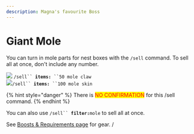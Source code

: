 ```yaml
---
description: Magna's favourite Boss
---
```


# Giant Mole

You can turn in mole parts for nest boxes with the `/sell` command. To sell all at once, don't include any number.

![](<../.gitbook/assets/Mole claw.png>) `/sell`` `**`items:`**` ``50 mole claw`\
![](<../.gitbook/assets/Mole skin.png>)`/sell`` `**`items:`**` ``100 mole skin`

{% hint style="danger" %}
There is <mark style="color:red;">NO CONFIRMATION</mark> for this /sell command.
{% endhint %}

You can also use `/sell`` `**`filter:`**`mole` to sell all at once.

See [Boosts & Requirements page](https://wiki.oldschool.gg/bosses/boosts-and-requirements) for gear. /
